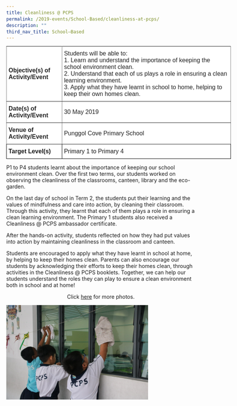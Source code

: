 ```yaml
---
title: Cleanliness @ PCPS
permalink: /2019-events/School-Based/cleanliness-at-pcps/
description: ""
third_nav_title: School–Based
---
```

<style type="text/css">
.tg  {border-collapse:collapse;border-spacing:0;margin:0px auto;}
.tg td{border-color:black;border-style:solid;border-width:1px;font-family:Arial, sans-serif;font-size:14px;
  overflow:hidden;padding:10px 5px;word-break:normal;}
.tg th{border-color:black;border-style:solid;border-width:1px;font-family:Arial, sans-serif;font-size:14px;
  font-weight:normal;overflow:hidden;padding:10px 5px;word-break:normal;}
.tg .tg-kdpx{background-color:#FFF;border-color:inherit;color:#222;font-size:16px;text-align:left;vertical-align:middle}
.tg .tg-x4x2{background-color:#FFF;border-color:inherit;color:#222;font-size:16px;font-weight:bold;text-align:left;
  vertical-align:middle}
.tg .tg-hsqg{background-color:#FFF;font-size:16px;text-align:left;vertical-align:middle}
.tg .tg-tzfb{background-color:#FFF;font-size:16px;font-weight:bold;text-align:left;vertical-align:middle}
</style>
<table class="tg" style="undefined;table-layout: fixed; width: 599px">
<colgroup>
<col style="width: 148px">
<col style="width: 451px">
</colgroup>
<tbody>
  <tr>
    <td class="tg-x4x2">Objective(s) of Activity/Event</td>
    <td class="tg-kdpx">Students will be able to:<br>1.     Learn and understand the importance of keeping the school environment clean.<br>2.     Understand that each of us plays a role in ensuring a clean learning environment.<br>3.     Apply what they have learnt in school to home, helping to keep their own homes clean.</td>
  </tr>
  <tr>
    <td class="tg-x4x2">Date(s) of Activity/Event</td>
    <td class="tg-kdpx">30 May 2019</td>
  </tr>
  <tr>
    <td class="tg-x4x2">Venue of Activity/Event</td>
    <td class="tg-kdpx">Punggol Cove Primary School</td>
  </tr>
  <tr>
    <td class="tg-tzfb">Target Level(s)</td>
    <td class="tg-hsqg">Primary 1 to Primary 4</td>
  </tr>
</tbody>
</table>

P1 to P4 students learnt about the importance of keeping our school environment clean. Over the first two terms, our students worked on observing the cleanliness of the classrooms, canteen, library and the eco-garden.

On the last day of school in Term 2, the students put their learning and the values of mindfulness and care into action, by cleaning their classroom. Through this activity, they learnt that each of them plays a role in ensuring a clean learning environment. The Primary 1 students also received a Cleanliness @ PCPS ambassador certificate.

After the hands-on activity, students reflected on how they had put values into action by maintaining cleanliness in the classroom and canteen.

Students are encouraged to apply what they have learnt in school at home, by helping to keep their homes clean. Parents can also encourage our students by acknowledging their efforts to keep their homes clean, through activities in the Cleanliness @ PCPS booklets. Together, we can help our students understand the roles they can play to ensure a clean environment both in school and at home!


<center>Click <a href="https://www.flickr.com/photos/142848383@N02/albums/72157710431921341">here</a> for more photos.</center>


<img src="/images/cleanliness5.jpeg" 
     style="width:75%">